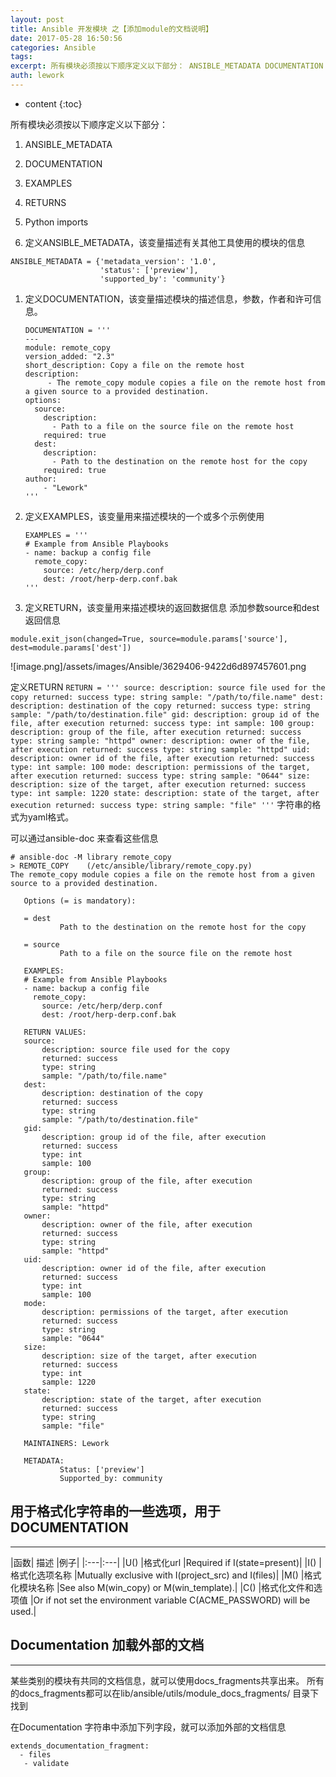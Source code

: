 ```yaml
---
layout: post
title: Ansible 开发模块 之【添加module的文档说明】
date: 2017-05-28 16:50:56
categories: Ansible
tags:
excerpt: 所有模块必须按以下顺序定义以下部分： ANSIBLE_METADATA DOCUMENTATION EXAMPLES RETURNS Pytho...
auth: lework
---
```

* content
{:toc}

所有模块必须按以下顺序定义以下部分：
1. ANSIBLE_METADATA
2. DOCUMENTATION
3. EXAMPLES
4. RETURNS
5. Python imports


1. 定义ANSIBLE_METADATA，该变量描述有关其他工具使用的模块的信息
```
ANSIBLE_METADATA = {'metadata_version': '1.0',
					'status': ['preview'],
					'supported_by': 'community'}
```
1. 定义DOCUMENTATION，该变量描述模块的描述信息，参数，作者和许可信息。
	```
	DOCUMENTATION = '''
	---
	module: remote_copy
	version_added: "2.3"
	short_description: Copy a file on the remote host
	description:
		 - The remote_copy module copies a file on the remote host from a given source to a provided destination.
	options:
	  source:
		description:
		  - Path to a file on the source file on the remote host
		required: true
	  dest:
		description:
		  - Path to the destination on the remote host for the copy
		required: true
	author:
		- "Lework"
	'''
	```
1. 定义EXAMPLES，该变量用来描述模块的一个或多个示例使用
	```
	EXAMPLES = '''
	# Example from Ansible Playbooks
	- name: backup a config file
	  remote_copy:
		source: /etc/herp/derp.conf
		dest: /root/herp-derp.conf.bak
	'''
	```

1. 定义RETURN，该变量用来描述模块的返回数据信息
添加参数source和dest返回信息
```
module.exit_json(changed=True, source=module.params['source'], dest=module.params['dest'])
```
![image.png]/assets/images/Ansible/3629406-9422d6d897457601.png

定义RETURN
	```
	RETURN = '''
	source:
		description: source file used for the copy
		returned: success
		type: string
		sample: "/path/to/file.name"
	dest:
		description: destination of the copy
		returned: success
		type: string
		sample: "/path/to/destination.file"
	gid:
		description: group id of the file, after execution
		returned: success
		type: int
		sample: 100
	group:
		description: group of the file, after execution
		returned: success
		type: string
		sample: "httpd"
	owner:
		description: owner of the file, after execution
		returned: success
		type: string
		sample: "httpd"
	uid:
		description: owner id of the file, after execution
		returned: success
		type: int
		sample: 100
	mode:
		description: permissions of the target, after execution
		returned: success
		type: string
		sample: "0644"
	size:
		description: size of the target, after execution
		returned: success
		type: int
		sample: 1220
	state:
		description: state of the target, after execution
		returned: success
		type: string
		sample: "file"
	'''
	```
字符串的格式为yaml格式。

可以通过ansible-doc 来查看这些信息
 ```
# ansible-doc -M library remote_copy
 > REMOTE_COPY    (/etc/ansible/library/remote_copy.py)
The remote_copy module copies a file on the remote host from a given source to a provided destination.

	Options (= is mandatory):

	= dest
			Path to the destination on the remote host for the copy

	= source
			Path to a file on the source file on the remote host

	EXAMPLES:
	# Example from Ansible Playbooks
	- name: backup a config file
	  remote_copy:
		source: /etc/herp/derp.conf
		dest: /root/herp-derp.conf.bak

	RETURN VALUES:
	source:
		description: source file used for the copy
		returned: success
		type: string
		sample: "/path/to/file.name"
	dest:
		description: destination of the copy
		returned: success
		type: string
		sample: "/path/to/destination.file"
	gid:
		description: group id of the file, after execution
		returned: success
		type: int
		sample: 100
	group:
		description: group of the file, after execution
		returned: success
		type: string
		sample: "httpd"
	owner:
		description: owner of the file, after execution
		returned: success
		type: string
		sample: "httpd"
	uid:
		description: owner id of the file, after execution
		returned: success
		type: int
		sample: 100
	mode:
		description: permissions of the target, after execution
		returned: success
		type: string
		sample: "0644"
	size:
		description: size of the target, after execution
		returned: success
		type: int
		sample: 1220
	state:
		description: state of the target, after execution
		returned: success
		type: string
		sample: "file"

	MAINTAINERS: Lework

	METADATA:
			Status: ['preview']
			Supported_by: community
```

## 用于格式化字符串的一些选项，用于DOCUMENTATION
---

|函数|	描述	|例子|
|:---|:---|
|U() 	|格式化url 	|Required if I(state=present)|
|I()	|格式化选项名称	|Mutually exclusive with I(project_src) and I(files)|
|M()	|格式化模块名称	|See also M(win_copy) or M(win_template).|
|C()	|格式化文件和选项值	|Or if not set the environment variable C(ACME_PASSWORD) will be used.|


## Documentation 加载外部的文档
---

某些类别的模块有共同的文档信息，就可以使用docs_fragments共享出来。
所有的docs_fragments都可以在lib/ansible/utils/module_docs_fragments/ 目录下找到

在Documentation 字符串中添加下列字段，就可以添加外部的文档信息
```
extends_documentation_fragment: 
  - files
   - validate
```
